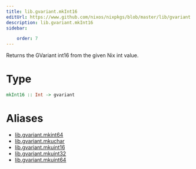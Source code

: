```yaml
---
title: lib.gvariant.mkInt16
editUrl: https://www.github.com/nixos/nixpkgs/blob/master/lib/gvariant.nix#L19C20
description: lib.gvariant.mkInt16
sidebar:

    order: 7
---
```


Returns the GVariant int16 from the given Nix int value.

# Type

```haskell
mkInt16 :: Int -> gvariant
```


# Aliases

- [lib.gvariant.mkint64](/nix-doc-comments/reference/lib/gvariant/lib-gvariant-mkint64)
- [lib.gvariant.mkuchar](/nix-doc-comments/reference/lib/gvariant/lib-gvariant-mkuchar)
- [lib.gvariant.mkuint16](/nix-doc-comments/reference/lib/gvariant/lib-gvariant-mkuint16)
- [lib.gvariant.mkuint32](/nix-doc-comments/reference/lib/gvariant/lib-gvariant-mkuint32)
- [lib.gvariant.mkuint64](/nix-doc-comments/reference/lib/gvariant/lib-gvariant-mkuint64)


